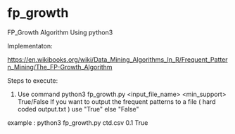 # fp_growth
FP_Growth Algorithm Using python3

Implementaton:

https://en.wikibooks.org/wiki/Data_Mining_Algorithms_In_R/Frequent_Pattern_Mining/The_FP-Growth_Algorithm

Steps to execute:

1) Use command python3 fp_growth.py <input_file_name> <min_support> True/False
If you want to output the frequent patterns to a file ( hard coded output.txt ) use "True" else "False"

example : python3 fp_growth.py ctd.csv 0.1 True

